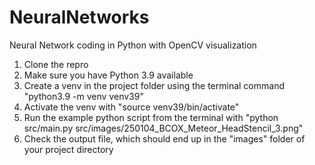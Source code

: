 # NeuralNetworks
 Neural Network coding in Python with OpenCV visualization

 1. Clone the repro
 2. Make sure you have Python 3.9 available
 3. Create a venv in the project folder using the terminal command "python3.9 -m venv venv39"
 4. Activate the venv with "source venv39/bin/activate"
 5. Run the example python script from the terminal with "python src/main.py src/images/250104_BCOX_Meteor_HeadStencil_3.png"
 6. Check the output file, which should end up in the "images" folder of your project directory

 
